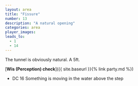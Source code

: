 ```yaml
---
layout: area
title: "Fissure"
number: 13
description: "A natural opening"
categories: area
player_images:
leads_to:
  - 1
  - 14
---
```


The tunnel is obviously natural.  A 5ft.

[**Wis (Perception) check**]({{ site.baseurl }}{% link party.md %})
* DC 16 Something is moving in the water above the step


